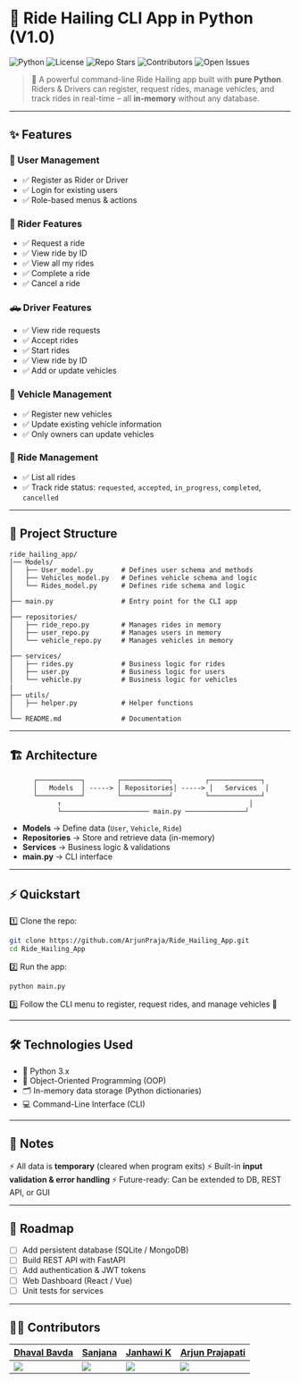 # 🚖 Ride Hailing CLI App in Python (V1.0)

![Python](https://img.shields.io/badge/python-3.9+-blue.svg)
![License](https://img.shields.io/badge/license-MIT-green.svg)
![Repo Stars](https://img.shields.io/github/stars/ArjunPraja/Ride_Hailing_App?style=social)
![Contributors](https://img.shields.io/github/contributors/ArjunPraja/Ride_Hailing_App)
![Open Issues](https://img.shields.io/github/issues/ArjunPraja/Ride_Hailing_App)

> 🚀 A powerful command-line Ride Hailing app built with **pure Python**.
> Riders & Drivers can register, request rides, manage vehicles, and track rides in real-time – all **in-memory** without any database.

---

## ✨ Features

### 👤 User Management

* ✅ Register as Rider or Driver
* ✅ Login for existing users
* ✅ Role-based menus & actions

### 🚗 Rider Features

* ✅ Request a ride
* ✅ View ride by ID
* ✅ View all my rides
* ✅ Complete a ride
* ✅ Cancel a ride

### 🛻 Driver Features

* ✅ View ride requests
* ✅ Accept rides
* ✅ Start rides
* ✅ View ride by ID
* ✅ Add or update vehicles

### 🚙 Vehicle Management

* ✅ Register new vehicles
* ✅ Update existing vehicle information
* ✅ Only owners can update vehicles

### 📍 Ride Management

* ✅ List all rides
* ✅ Track ride status: `requested`, `accepted`, `in_progress`, `completed`, `cancelled`

---

## 📂 Project Structure

```
ride_hailing_app/
│── Models/
│   ├── User_model.py       # Defines user schema and methods
│   ├── Vehicles_model.py   # Defines vehicle schema and logic
│   └── Rides_model.py      # Defines ride schema and logic
│
├── main.py                 # Entry point for the CLI app
│
├── repositories/
│   ├── ride_repo.py        # Manages rides in memory
│   ├── user_repo.py        # Manages users in memory
│   └── vehicle_repo.py     # Manages vehicles in memory
│
├── services/
│   ├── rides.py            # Business logic for rides
│   ├── user.py             # Business logic for users
│   └── vehicle.py          # Business logic for vehicles
|
├── utils/
│   ├── helper.py           # Helper functions
│
└── README.md               # Documentation
```

---

## 🏗 Architecture

```
      ┌───────────┐        ┌────────────┐        ┌─────────────┐
      │   Models  │ -----> │ Repositories│ -----> │   Services  │
      └───────────┘        └────────────┘        └─────────────┘
            ↑                                               │
            └────────────────────── main.py ───────────────┘
```

* **Models** → Define data (`User`, `Vehicle`, `Ride`)
* **Repositories** → Store and retrieve data (in-memory)
* **Services** → Business logic & validations
* **main.py** → CLI interface

---

## ⚡ Quickstart

1️⃣ Clone the repo:

```bash
git clone https://github.com/ArjunPraja/Ride_Hailing_App.git
cd Ride_Hailing_App
```

2️⃣ Run the app:

```bash
python main.py
```

3️⃣ Follow the CLI menu to register, request rides, and manage vehicles 🚖

---

## 🛠 Technologies Used

* 🐍 Python 3.x
* 🧩 Object-Oriented Programming (OOP)
* 🗂 In-memory data storage (Python dictionaries)
* 💻 Command-Line Interface (CLI)

---

## 📌 Notes

⚡ All data is **temporary** (cleared when program exits)
⚡ Built-in **input validation & error handling**
⚡ Future-ready: Can be extended to DB, REST API, or GUI

---

## 🚀 Roadmap

* [ ] Add persistent database (SQLite / MongoDB)
* [ ] Build REST API with FastAPI
* [ ] Add authentication & JWT tokens
* [ ] Web Dashboard (React / Vue)
* [ ] Unit tests for services

---

## 👨‍💻 Contributors

| [Dhaval Bavda](https://github.com/DhavalBavda)                    | [Sanjana](https://github.com/SanjanaV5103)                        | [Janhawi K ](https://github.com/JK-3)                       | [Arjun Prajapati](https://github.com/ArjunPraja)                  |
| ----------------------------------------------------------------- | ----------------------------------------------------------------- | ----------------------------------------------------------------- | ----------------------------------------------------------------- |
| ![](https://avatars.githubusercontent.com/u/110212178?v=4\&s=100) | ![](https://avatars.githubusercontent.com/u/119767158?v=4\&s=100) | ![](https://avatars.githubusercontent.com/u/112979657?v=4\&s=100) | ![](https://avatars.githubusercontent.com/u/119833180?v=4\&s=100) |
